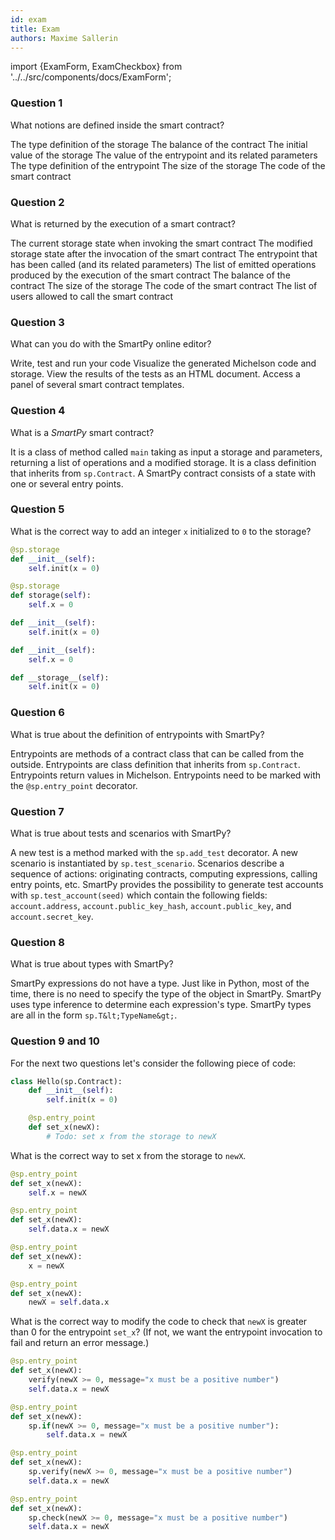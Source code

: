 ```yaml
---
id: exam
title: Exam
authors: Maxime Sallerin
---
```


import {ExamForm, ExamCheckbox} from '../../src/components/docs/ExamForm';

<ExamForm moduleName="DeFi">

### Question 1

What notions are defined inside the smart contract?

<ExamCheckbox name="00" isCorrect="true">The type definition of the storage</ExamCheckbox>
<ExamCheckbox name="01" isCorrect="false">The balance of the contract</ExamCheckbox>
<ExamCheckbox name="02" isCorrect="false">The initial value of the storage</ExamCheckbox>
<ExamCheckbox name="03" isCorrect="false">The value of the entrypoint and its related parameters</ExamCheckbox>
<ExamCheckbox name="04" isCorrect="true">The type definition of the entrypoint</ExamCheckbox>
<ExamCheckbox name="05" isCorrect="false">The size of the storage</ExamCheckbox>
<ExamCheckbox name="06" isCorrect="true">The code of the smart contract</ExamCheckbox>

### Question 2

What is returned by the execution of a smart contract?

<ExamCheckbox name="10" isCorrect="false">The current storage state when invoking the smart contract</ExamCheckbox>
<ExamCheckbox name="11" isCorrect="true">The modified storage state after the invocation of the smart contract</ExamCheckbox>
<ExamCheckbox name="12" isCorrect="false">The entrypoint that has been called (and its related parameters)</ExamCheckbox>
<ExamCheckbox name="13" isCorrect="true">The list of emitted operations produced by the execution of the smart contract</ExamCheckbox>
<ExamCheckbox name="14" isCorrect="false">The balance of the contract</ExamCheckbox>
<ExamCheckbox name="15" isCorrect="false">The size of the storage</ExamCheckbox>
<ExamCheckbox name="16" isCorrect="false">The code of the smart contract</ExamCheckbox>
<ExamCheckbox name="17" isCorrect="false">The list of users allowed to call the smart contract</ExamCheckbox>

### Question 3

What can you do with the SmartPy online editor?

<ExamCheckbox name="20" isCorrect="true">Write, test and run your code</ExamCheckbox>
<ExamCheckbox name="21" isCorrect="true">Visualize the generated Michelson code and storage. </ExamCheckbox>
<ExamCheckbox name="22" isCorrect="true">View the results of the tests as an HTML document. </ExamCheckbox>
<ExamCheckbox name="23" isCorrect="true">Access a panel of several smart contract templates.</ExamCheckbox>

### Question 4

What is a _SmartPy_ smart contract?

<ExamCheckbox name="30" isCorrect="false">It is a class of method called `main` taking as input a storage and parameters, returning a list of operations and a modified storage.</ExamCheckbox>
<ExamCheckbox name="31" isCorrect="true">It is a class definition that inherits from `sp.Contract`. A SmartPy contract consists of a state with one or several entry points.</ExamCheckbox>

### Question 5

What is the correct way to add an integer `x` initialized to `0` to the storage?

<ExamCheckbox name="40" isCorrect="false">

```python
@sp.storage
def __init__(self):
    self.init(x = 0)
```
</ExamCheckbox>

<ExamCheckbox name="41" isCorrect="false">

```python
@sp.storage
def storage(self):
    self.x = 0
```
</ExamCheckbox>

<ExamCheckbox name="42" isCorrect="true">

```python
def __init__(self):
    self.init(x = 0)
```
</ExamCheckbox>

<ExamCheckbox name="43" isCorrect="false">

```python
def __init__(self):
    self.x = 0
```
</ExamCheckbox>

<ExamCheckbox name="44" isCorrect="false">

```python
def __storage__(self):
    self.init(x = 0)
```
</ExamCheckbox>

### Question 6

What is true about the definition of entrypoints with SmartPy?

<ExamCheckbox name="50" isCorrect="true">Entrypoints are methods of a contract class that can be called from the outside.</ExamCheckbox>
<ExamCheckbox name="51" isCorrect="false">Entrypoints are class definition that inherits from `sp.Contract`.</ExamCheckbox>
<ExamCheckbox name="52" isCorrect="false">Entrypoints return values in Michelson.</ExamCheckbox>
<ExamCheckbox name="53" isCorrect="true">Entrypoints need to be marked with the `@sp.entry_point` decorator.</ExamCheckbox>

### Question 7

What is true about tests and scenarios with SmartPy?

<ExamCheckbox name="60" isCorrect="true">A new test is a method marked with the `sp.add_test` decorator.</ExamCheckbox>
<ExamCheckbox name="61" isCorrect="true">A new scenario is instantiated by `sp.test_scenario`.</ExamCheckbox>
<ExamCheckbox name="62" isCorrect="true">Scenarios describe a sequence of actions: originating contracts, computing expressions, calling entry points, etc.</ExamCheckbox>
<ExamCheckbox name="63" isCorrect="true">SmartPy provides the possibility to generate test accounts with `sp.test_account(seed)` which contain the following fields: `account.address`, `account.public_key_hash`, `account.public_key`, and `account.secret_key`.</ExamCheckbox>

### Question 8

What is true about types with SmartPy?

<ExamCheckbox name="70" isCorrect="false">SmartPy expressions do not have a type.</ExamCheckbox>
<ExamCheckbox name="71" isCorrect="true">Just like in Python, most of the time, there is no need to specify the type of the object in SmartPy.</ExamCheckbox>
<ExamCheckbox name="72" isCorrect="true">SmartPy uses type inference to determine each expression's type.</ExamCheckbox>
<ExamCheckbox name="73" isCorrect="true">SmartPy types are all in the form `sp.T&lt;TypeName&gt;`.</ExamCheckbox>

### Question 9 and 10

For the next two questions let's consider the following piece of code:

```python
class Hello(sp.Contract):
    def __init__(self):
        self.init(x = 0)

    @sp.entry_point
    def set_x(newX):
        # Todo: set x from the storage to newX
```

What is the correct way to set x from the storage to `newX`.

<ExamCheckbox name="80" isCorrect="false">

```python
@sp.entry_point
def set_x(newX):
    self.x = newX
```
</ExamCheckbox>

<ExamCheckbox name="81" isCorrect="true">

```python
@sp.entry_point
def set_x(newX):
    self.data.x = newX
```
</ExamCheckbox>

<ExamCheckbox name="82" isCorrect="false">

```python
@sp.entry_point
def set_x(newX):
    x = newX
```
</ExamCheckbox>

<ExamCheckbox name="83" isCorrect="false">

```python
@sp.entry_point
def set_x(newX):
    newX = self.data.x
```
</ExamCheckbox>

What is the correct way to modify the code to check that `newX` is greater than 0 for the entrypoint `set_x`? (If not, we want the entrypoint invocation to fail and return an error message.)

<ExamCheckbox name="84" isCorrect="false">

```python
@sp.entry_point
def set_x(newX):
    verify(newX >= 0, message="x must be a positive number")
    self.data.x = newX
```
</ExamCheckbox>

<ExamCheckbox name="85" isCorrect="false">

```python
@sp.entry_point
def set_x(newX):
    sp.if(newX >= 0, message="x must be a positive number"):
        self.data.x = newX
```
</ExamCheckbox>

<ExamCheckbox name="86" isCorrect="true">

```python
@sp.entry_point
def set_x(newX):
    sp.verify(newX >= 0, message="x must be a positive number")
    self.data.x = newX
```
</ExamCheckbox>

<ExamCheckbox name="87" isCorrect="false">

```python
@sp.entry_point
def set_x(newX):
    sp.check(newX >= 0, message="x must be a positive number")
    self.data.x = newX
```
</ExamCheckbox>

</ExamForm>
